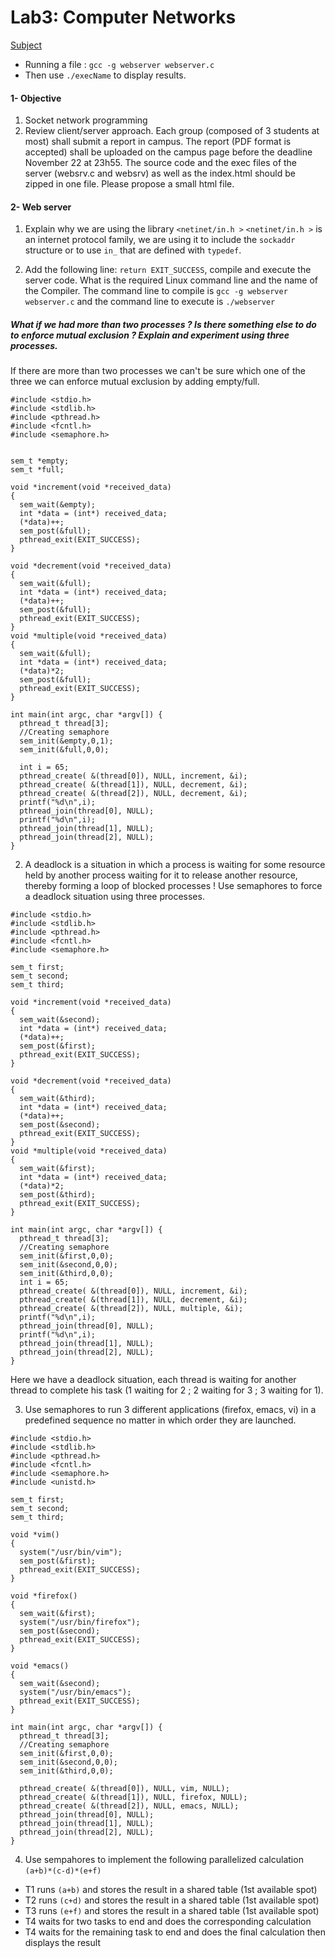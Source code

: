 # Lab3: Computer Networks

[Subject](os-lab()-subject.pdf)

* Running a file : `gcc -g webserver webserver.c`
* Then use `./execName` to display results.

#### 1-  Objective

1. Socket network programming
2. Review client/server approach.
Each group (composed of 3 students at most) shall submit a report in campus.
The report (PDF format is accepted) shall be uploaded on the campus page before the deadline
November 22 at 23h55.
The source code and the exec files of the server (websrv.c and websrv) as well as the index.html
should be zipped in one file. Please propose a small html file.

#### 2-  Web server

1. Explain why we are using the library `<netinet/in.h >`
`<netinet/in.h >` is an internet protocol family, we are using it to include the `sockaddr` structure or to use `in_` that are defined with `typedef`.

2. Add the following line: `return EXIT_SUCCESS`, compile and execute the server code. What is the required Linux command line and the name of the Compiler.
The command line to compile is `gcc -g webserver webserver.c` and the command line to execute is `./webserver`

##### What if we had more than two processes ? Is there something else to do to enforce mutual exclusion ? Explain and experiment using three processes.

If there are more than two processes we can't be sure which one of the three we can enforce mutual exclusion by adding empty/full.
```
#include <stdio.h>
#include <stdlib.h>
#include <pthread.h>
#include <fcntl.h>
#include <semaphore.h>


sem_t *empty;
sem_t *full;

void *increment(void *received_data)
{
  sem_wait(&empty);
  int *data = (int*) received_data;
  (*data)++;
  sem_post(&full);
  pthread_exit(EXIT_SUCCESS);
}

void *decrement(void *received_data)
{
  sem_wait(&full);
  int *data = (int*) received_data;
  (*data)++;
  sem_post(&full);
  pthread_exit(EXIT_SUCCESS);
}
void *multiple(void *received_data)
{
  sem_wait(&full);
  int *data = (int*) received_data;
  (*data)*2;
  sem_post(&full);
  pthread_exit(EXIT_SUCCESS);
}

int main(int argc, char *argv[]) {
  pthread_t thread[3];
  //Creating semaphore
  sem_init(&empty,0,1);
  sem_init(&full,0,0);  

  int i = 65;
  pthread_create( &(thread[0]), NULL, increment, &i);
  pthread_create( &(thread[1]), NULL, decrement, &i);
  pthread_create( &(thread[2]), NULL, decrement, &i);
  printf("%d\n",i);
  pthread_join(thread[0], NULL);
  printf("%d\n",i);
  pthread_join(thread[1], NULL);
  pthread_join(thread[2], NULL);
}
```

2. A deadlock is a situation in which a process is waiting for some resource held by another
process waiting for it to release another resource, thereby forming a loop of blocked
processes ! Use semaphores to force a deadlock situation using three processes.

```
#include <stdio.h>
#include <stdlib.h>
#include <pthread.h>
#include <fcntl.h>
#include <semaphore.h>

sem_t first;
sem_t second;
sem_t third;

void *increment(void *received_data)
{
  sem_wait(&second);
  int *data = (int*) received_data;
  (*data)++;
  sem_post(&first);
  pthread_exit(EXIT_SUCCESS);
}

void *decrement(void *received_data)
{
  sem_wait(&third);
  int *data = (int*) received_data;
  (*data)++;
  sem_post(&second);
  pthread_exit(EXIT_SUCCESS);
}
void *multiple(void *received_data)
{
  sem_wait(&first);
  int *data = (int*) received_data;
  (*data)*2;
  sem_post(&third);
  pthread_exit(EXIT_SUCCESS);
}

int main(int argc, char *argv[]) {
  pthread_t thread[3];
  //Creating semaphore
  sem_init(&first,0,0);
  sem_init(&second,0,0);
  sem_init(&third,0,0);
  int i = 65;
  pthread_create( &(thread[0]), NULL, increment, &i);
  pthread_create( &(thread[1]), NULL, decrement, &i);
  pthread_create( &(thread[2]), NULL, multiple, &i);
  printf("%d\n",i);
  pthread_join(thread[0], NULL);
  printf("%d\n",i);
  pthread_join(thread[1], NULL);
  pthread_join(thread[2], NULL);
}
```

Here we have a deadlock situation, each thread is waiting for another thread to complete his task (1 waiting for 2 ; 2 waiting for 3 ; 3 waiting for 1).

3. Use semaphores to run 3 different applications (firefox, emacs, vi) in a predefined sequence
no matter in which order they are launched.

```
#include <stdio.h>
#include <stdlib.h>
#include <pthread.h>
#include <fcntl.h>
#include <semaphore.h>
#include <unistd.h>

sem_t first;
sem_t second;
sem_t third;

void *vim()
{
  system("/usr/bin/vim");
  sem_post(&first);
  pthread_exit(EXIT_SUCCESS);
}

void *firefox()
{
  sem_wait(&first);
  system("/usr/bin/firefox");
  sem_post(&second);
  pthread_exit(EXIT_SUCCESS);
}

void *emacs()
{
  sem_wait(&second);
  system("/usr/bin/emacs");
  pthread_exit(EXIT_SUCCESS);
}

int main(int argc, char *argv[]) {
  pthread_t thread[3];
  //Creating semaphore
  sem_init(&first,0,0);
  sem_init(&second,0,0);
  sem_init(&third,0,0);

  pthread_create( &(thread[0]), NULL, vim, NULL);
  pthread_create( &(thread[1]), NULL, firefox, NULL);
  pthread_create( &(thread[2]), NULL, emacs, NULL);
  pthread_join(thread[0], NULL);
  pthread_join(thread[1], NULL);
  pthread_join(thread[2], NULL);
}
```

4. Use sempahores to implement the following parallelized calculation `(a+b)*(c-d)*(e+f)`
* T1 runs `(a+b)` and stores the result in a shared table (1st available spot)
* T2 runs `(c+d)` and stores the result in a shared table (1st available spot)
* T3 runs `(e+f)` and stores the result in a shared table (1st available spot)
* T4 waits for two tasks to end and does the corresponding calculation
* T4 waits for the remaining task to end and does the final calculation then displays the result

```

```
